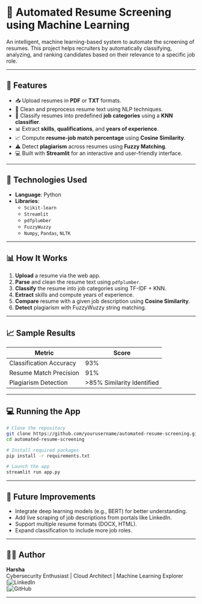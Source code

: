 # 📄 Automated Resume Screening using Machine Learning

An intelligent, machine learning-based system to automate the screening of resumes. This project helps recruiters by automatically classifying, analyzing, and ranking candidates based on their relevance to a specific job role.

---

## 🚀 Features

- 📥 Upload resumes in **PDF** or **TXT** formats.
- 🧽 Clean and preprocess resume text using NLP techniques.
- 🧠 Classify resumes into predefined **job categories** using a **KNN classifier**.
- 📊 Extract **skills**, **qualifications**, and **years of experience**.
- 📈 Compute **resume-job match percentage** using **Cosine Similarity**.
- ⚠️ Detect **plagiarism** across resumes using **Fuzzy Matching**.
- 💻 Built with **Streamlit** for an interactive and user-friendly interface.

---

## 🧠 Technologies Used

- **Language**: Python  
- **Libraries**: 
  - `Scikit-learn`
  - `Streamlit`
  - `pdfplumber`
  - `FuzzyWuzzy`
  - `Numpy`, `Pandas`, `NLTK`

---

## 📊 How It Works

1. **Upload** a resume via the web app.
2. **Parse** and clean the resume text using `pdfplumber`.
3. **Classify** the resume into job categories using TF-IDF + KNN.
4. **Extract** skills and compute years of experience.
5. **Compare** resume with a given job description using **Cosine Similarity**.
6. **Detect** plagiarism with FuzzyWuzzy string matching.

---

## 📈 Sample Results

| Metric        | Score         |
|---------------|---------------|
| Classification Accuracy | 93%          |
| Resume Match Precision | 91%          |
| Plagiarism Detection   | >85% Similarity Identified |

---

## 💻 Running the App

```bash
# Clone the repository
git clone https://github.com/yourusername/automated-resume-screening.git
cd automated-resume-screening

# Install required packages
pip install -r requirements.txt

# Launch the app
streamlit run app.py
```

---

## 🔮 Future Improvements

- Integrate deep learning models (e.g., BERT) for better understanding.
- Add live scraping of job descriptions from portals like LinkedIn.
- Support multiple resume formats (DOCX, HTML).
- Expand classification to include more job roles.

---

## 👨‍💻 Author

**Harsha**  
Cybersecurity Enthusiast | Cloud Architect | Machine Learning Explorer  
[![LinkedIn](https://www.linkedin.com/in/harsha-vardhan-dumpa-862082233/)  
[![GitHub](https://arshavardhan.github.io/portfolio/)

---
